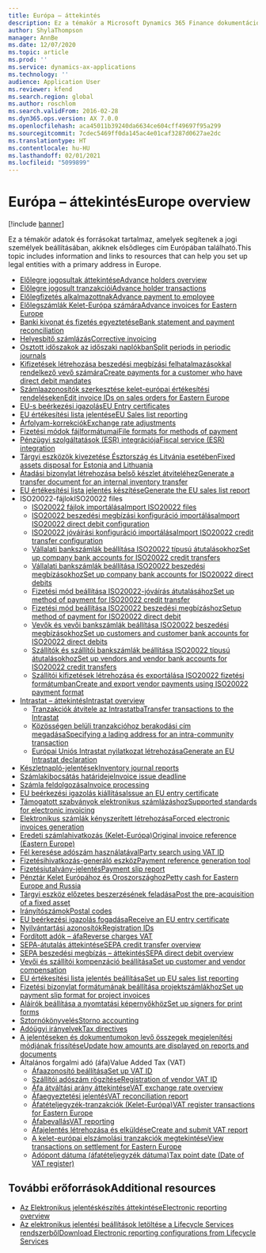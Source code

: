 ```yaml
---
title: Európa – áttekintés
description: Ez a témakör a Microsoft Dynamics 365 Finance dokumentációforrásokra mutató hivatkozásokat tartalmaz Európára vonatkozóan.
author: ShylaThompson
manager: AnnBe
ms.date: 12/07/2020
ms.topic: article
ms.prod: ''
ms.service: dynamics-ax-applications
ms.technology: ''
audience: Application User
ms.reviewer: kfend
ms.search.region: global
ms.author: roschlom
ms.search.validFrom: 2016-02-28
ms.dyn365.ops.version: AX 7.0.0
ms.openlocfilehash: aca45011b39240da6634ce604cff49697f95a299
ms.sourcegitcommit: 7cdec5469ff0da145ac4e01caf3287d0627ae2dc
ms.translationtype: HT
ms.contentlocale: hu-HU
ms.lasthandoff: 02/01/2021
ms.locfileid: "5099899"
---
```

# <a name="europe-overview"></a><span data-ttu-id="7159d-103">Európa – áttekintés</span><span class="sxs-lookup"><span data-stu-id="7159d-103">Europe overview</span></span>

[!include [banner](../includes/banner.md)]

<span data-ttu-id="7159d-104">Ez a témakör adatok és forrásokat tartalmaz, amelyek segítenek a jogi személyek beállításában, akiknek elsődleges cím Európában található.</span><span class="sxs-lookup"><span data-stu-id="7159d-104">This topic includes information and links to resources that can help you set up legal entities with a primary address in Europe.</span></span> 

- [<span data-ttu-id="7159d-105">Előlegre jogosultak áttekintése</span><span class="sxs-lookup"><span data-stu-id="7159d-105">Advance holders overview</span></span>](emea-advance-holders.md)
 - [<span data-ttu-id="7159d-106">Előlegre jogosult tranzakciói</span><span class="sxs-lookup"><span data-stu-id="7159d-106">Advance holder transactions</span></span>](emea-advance-holders-transactions.md)
 - [<span data-ttu-id="7159d-107">Előlegfizetés alkalmazottnak</span><span class="sxs-lookup"><span data-stu-id="7159d-107">Advance payment to employee</span></span>](tasks/advance-payment-employee.md)
- [<span data-ttu-id="7159d-108">Előlegszámlák Kelet-Európa számára</span><span class="sxs-lookup"><span data-stu-id="7159d-108">Advance invoices for Eastern Europe</span></span>](emea-advance-invoice.md)
- [<span data-ttu-id="7159d-109">Banki kivonat és fizetés egyeztetése</span><span class="sxs-lookup"><span data-stu-id="7159d-109">Bank statement and payment reconciliation</span></span>](emea-bank-reconciliation.md)
- [<span data-ttu-id="7159d-110">Helyesbítő számlázás</span><span class="sxs-lookup"><span data-stu-id="7159d-110">Corrective invoicing</span></span>](emea-corrective-invoice.md)
- [<span data-ttu-id="7159d-111">Osztott időszakok az időszaki naplókban</span><span class="sxs-lookup"><span data-stu-id="7159d-111">Split periods in periodic journals</span></span>](emea-create-post-periodic-journals.md)
- [<span data-ttu-id="7159d-112">Kifizetések létrehozása beszedési megbízási felhatalmazásokkal rendelkező vevő számára</span><span class="sxs-lookup"><span data-stu-id="7159d-112">Create payments for a customer who have direct debit mandates</span></span>](tasks/create-payments-customers-who-have-direct-debit-mandates.md)
- [<span data-ttu-id="7159d-113">Számlaazonosítók szerkesztése kelet-európai értékesítési rendeléseken</span><span class="sxs-lookup"><span data-stu-id="7159d-113">Edit invoice IDs on sales orders for Eastern Europe</span></span>](emea-edit-invoice-id-sales-orders.md)
- [<span data-ttu-id="7159d-114">EU-s beérkezési igazolás</span><span class="sxs-lookup"><span data-stu-id="7159d-114">EU Entry certificates</span></span>](emea-entry-certificates.md)
- [<span data-ttu-id="7159d-115">EU értékesítési lista jelentése</span><span class="sxs-lookup"><span data-stu-id="7159d-115">EU Sales list reporting</span></span>](emea-eu-sales-list.md)
- [<span data-ttu-id="7159d-116">Árfolyam-korrekciók</span><span class="sxs-lookup"><span data-stu-id="7159d-116">Exchange rate adjustments</span></span>](emea-exchange-rate-adjustments.md)
- [<span data-ttu-id="7159d-117">Fizetési módok fájlformátumai</span><span class="sxs-lookup"><span data-stu-id="7159d-117">File formats for methods of payment</span></span>](emea-select-file-formats-for-the-method-of-payments.md)
- [<span data-ttu-id="7159d-118">Pénzügyi szolgáltatások (ESR) integrációja</span><span class="sxs-lookup"><span data-stu-id="7159d-118">Fiscal service (ESR) integration</span></span>](emea-fiscal-service-integration.md)
- [<span data-ttu-id="7159d-119">Tárgyi eszközök kivezetése Észtország és Litvánia esetében</span><span class="sxs-lookup"><span data-stu-id="7159d-119">Fixed assets disposal for Estonia and Lithuania</span></span>](emea-credit-note-reverse-fixed-asset-sale.md)
- [<span data-ttu-id="7159d-120">Átadási bizonylat létrehozása belső készlet átviteléhez</span><span class="sxs-lookup"><span data-stu-id="7159d-120">Generate a transfer document for an internal inventory transfer</span></span>](tasks/transfer-document-internal-inventory-transfer.md)
- [<span data-ttu-id="7159d-121">EU értékesítési lista jelentés készítése</span><span class="sxs-lookup"><span data-stu-id="7159d-121">Generate the EU sales list report</span></span>](tasks/eur-00011-eu-sales-list-report.md)
- <span data-ttu-id="7159d-122">ISO20022-fájlok</span><span class="sxs-lookup"><span data-stu-id="7159d-122">ISO20022 files</span></span>
  - [<span data-ttu-id="7159d-123">ISO20022 fájlok importálása</span><span class="sxs-lookup"><span data-stu-id="7159d-123">Import ISO20022 files</span></span>](emea-ISO20022-file-formats.md)
  - [<span data-ttu-id="7159d-124">ISO20022 beszedési megbízási konfiguráció importálása</span><span class="sxs-lookup"><span data-stu-id="7159d-124">Import ISO20022 direct debit configuration</span></span>](tasks/import-iso20022-direct-debit-configuration.md)
  - [<span data-ttu-id="7159d-125">ISO20022 jóváírási konfiguráció importálása</span><span class="sxs-lookup"><span data-stu-id="7159d-125">Import ISO20022 credit transfer configuration</span></span>](tasks/import-iso20022-credit-transfer-configuration.md)
  - [<span data-ttu-id="7159d-126">Vállalati bankszámlák beállítása ISO20022 típusú átutalásokhoz</span><span class="sxs-lookup"><span data-stu-id="7159d-126">Set up company bank accounts for ISO20022 credit transfers</span></span>](tasks/set-up-company-bank-accounts-iso20022-credit-transfers.md)
  - [<span data-ttu-id="7159d-127">Vállalati bankszámlák beállítása ISO20022 beszedési megbízásokhoz</span><span class="sxs-lookup"><span data-stu-id="7159d-127">Set up company bank accounts for ISO20022 direct debits</span></span>](tasks/set-up-company-bank-accounts-iso20022-direct-debits.md)
  - [<span data-ttu-id="7159d-128">Fizetési mód beállítása ISO20022-jóváírás átutalásához</span><span class="sxs-lookup"><span data-stu-id="7159d-128">Set up method of payment for ISO20022 credit transfer</span></span>](tasks/set-up-method-payment-iso20022-credit-transfer.md)
  - [<span data-ttu-id="7159d-129">Fizetési mód beállítása ISO20022 beszedési megbízáshoz</span><span class="sxs-lookup"><span data-stu-id="7159d-129">Setup method of payment for ISO20022 direct debit</span></span>](tasks/setup-method-payment-iso20022-direct-debit.md)
  - [<span data-ttu-id="7159d-130">Vevők és vevői bankszámlák beállítása ISO20022 beszedési megbízásokhoz</span><span class="sxs-lookup"><span data-stu-id="7159d-130">Set up customers and customer bank accounts for ISO20022 direct debits</span></span>](tasks/set-up-bank-accounts-iso20022-direct-debits.md)
  - [<span data-ttu-id="7159d-131">Szállítók és szállítói bankszámlák beállítása ISO20022 típusú átutalásokhoz</span><span class="sxs-lookup"><span data-stu-id="7159d-131">Set up vendors and vendor bank accounts for ISO20022 credit transfers</span></span>](tasks/set-up-vendor-iso20022-credit-transfers.md)
  - [<span data-ttu-id="7159d-132">Szállítói kifizetések létrehozása és exportálása ISO20022 fizetési formátumban</span><span class="sxs-lookup"><span data-stu-id="7159d-132">Create and export vendor payments using ISO20022 payment format</span></span>](tasks/create-export-vendor-payments-iso20022-payment-format.md)
- [<span data-ttu-id="7159d-133">Intrastat – áttekintés</span><span class="sxs-lookup"><span data-stu-id="7159d-133">Intrastat overview</span></span>](emea-intrastat.md)
  - [<span data-ttu-id="7159d-134">Tranzakciók átvitele az Intrastatba</span><span class="sxs-lookup"><span data-stu-id="7159d-134">Transfer transactions to the Intrastat</span></span>](tasks/transfer-transactions-intrastat.md)
  - [<span data-ttu-id="7159d-135">Közösségen belüli tranzakcióhoz berakodási cím megadása</span><span class="sxs-lookup"><span data-stu-id="7159d-135">Specifying a lading address for an intra-community transaction</span></span>](tasks/eur-00002-specify-lading-address-intra-community.md)
  - [<span data-ttu-id="7159d-136">Európai Uniós Intrastat nyilatkozat létrehozása</span><span class="sxs-lookup"><span data-stu-id="7159d-136">Generate an EU Intrastat declaration</span></span>](tasks/eur-00002-eu-intrastat-declaration.md)
- [<span data-ttu-id="7159d-137">Készletnapló-jelentések</span><span class="sxs-lookup"><span data-stu-id="7159d-137">Inventory journal reports</span></span>](emea-set-up-report-inventory-journal-names.md)
- [<span data-ttu-id="7159d-138">Számlakibocsátás határideje</span><span class="sxs-lookup"><span data-stu-id="7159d-138">Invoice issue deadline</span></span>](emea-invoice-issue-deadline.md)
- [<span data-ttu-id="7159d-139">Számla feldolgozása</span><span class="sxs-lookup"><span data-stu-id="7159d-139">Invoice processing</span></span>](emea-invoice-processing.md)
- [<span data-ttu-id="7159d-140">EU beérkezési igazolás kiállítása</span><span class="sxs-lookup"><span data-stu-id="7159d-140">Issue an EU entry certificate</span></span>](tasks/eur-00012-issue-eu-entry-certificate.md)
- [<span data-ttu-id="7159d-141">Támogatott szabványok elektronikus számlázáshoz</span><span class="sxs-lookup"><span data-stu-id="7159d-141">Supported standards for electronic invoicing</span></span>](emea-oioubl-standards-electronic-invoicing.md)
- [<span data-ttu-id="7159d-142">Elektronikus számlák kényszerített létrehozása</span><span class="sxs-lookup"><span data-stu-id="7159d-142">Forced electronic invoices generation</span></span>](emea-eur-forced-einvoices.md)
- [<span data-ttu-id="7159d-143">Eredeti számlahivatkozás (Kelet-Európa)</span><span class="sxs-lookup"><span data-stu-id="7159d-143">Original invoice reference (Eastern Europe)</span></span>](tasks/ee-00004-original-invoice-reference.md)
- [<span data-ttu-id="7159d-144">Fél keresése adószám használatával</span><span class="sxs-lookup"><span data-stu-id="7159d-144">Party search using VAT ID</span></span>](tasks/eur-00015-party-search-vat-id.md)
- [<span data-ttu-id="7159d-145">Fizetésihivatkozás-generáló eszköz</span><span class="sxs-lookup"><span data-stu-id="7159d-145">Payment reference generation tool</span></span>](tasks/ee-00015-payment-reference-generation-tool.md)
- [<span data-ttu-id="7159d-146">Fizetésiutalvány-jelentés</span><span class="sxs-lookup"><span data-stu-id="7159d-146">Payment slip report</span></span>](emea-eur-payment-slip-report-giro.md)
- [<span data-ttu-id="7159d-147">Pénztár Kelet Európához és Oroszországhoz</span><span class="sxs-lookup"><span data-stu-id="7159d-147">Petty cash for Eastern Europe and Russia</span></span>](emea-petty-cash.md)
- [<span data-ttu-id="7159d-148">Tárgyi eszköz előzetes beszerzésének feladása</span><span class="sxs-lookup"><span data-stu-id="7159d-148">Post the pre-acquisition of a fixed asset</span></span>](emea-pre-acquisition-acquisition-fixed-asset.md)
- [<span data-ttu-id="7159d-149">Irányítószámok</span><span class="sxs-lookup"><span data-stu-id="7159d-149">Postal codes</span></span>](emea-import-create-postal-codes-manually.md)
- [<span data-ttu-id="7159d-150">EU beérkezési igazolás fogadása</span><span class="sxs-lookup"><span data-stu-id="7159d-150">Receive an EU entry certificate</span></span>](tasks/eur-00012-receive-eu-entry-certificate.md)
- [<span data-ttu-id="7159d-151">Nyilvántartási azonosítók</span><span class="sxs-lookup"><span data-stu-id="7159d-151">Registration IDs</span></span>](emea-registration-ids.md)
- [<span data-ttu-id="7159d-152">Fordított adók – áfa</span><span class="sxs-lookup"><span data-stu-id="7159d-152">Reverse charges VAT</span></span>](emea-reverse-charge.md)
- [<span data-ttu-id="7159d-153">SEPA-átutalás áttekintése</span><span class="sxs-lookup"><span data-stu-id="7159d-153">SEPA credit transfer overview</span></span>](../accounts-payable/sepa-credit-transfer.md)
- [<span data-ttu-id="7159d-154">SEPA beszedési megbízás – áttekintés</span><span class="sxs-lookup"><span data-stu-id="7159d-154">SEPA direct debit overview</span></span>](../accounts-receivable/sepa-direct-debit-overview.md)
- [<span data-ttu-id="7159d-155">Vevői és szállítói kompenzáció beállítása</span><span class="sxs-lookup"><span data-stu-id="7159d-155">Set up customer and vendor compensation</span></span>](emea-compensation-customer-vendor-transactions.md)
- [<span data-ttu-id="7159d-156">EU értékesítési lista jelentés beállítása</span><span class="sxs-lookup"><span data-stu-id="7159d-156">Set up EU sales list reporting</span></span>](tasks/eur-00011-eu-sales-list-reporting.md)
- [<span data-ttu-id="7159d-157">Fizetési bizonylat formátumának beállítása projektszámlákhoz</span><span class="sxs-lookup"><span data-stu-id="7159d-157">Set up payment slip format for project invoices</span></span>](tasks/set-up-payment-slip-format-project-invoices.md)
- [<span data-ttu-id="7159d-158">Aláírók beállítása a nyomtatási képernyőkhöz</span><span class="sxs-lookup"><span data-stu-id="7159d-158">Set up signers for print forms</span></span>](emea-set-up-signers-for-printing-forms.md)
- [<span data-ttu-id="7159d-159">Sztornókönyvelés</span><span class="sxs-lookup"><span data-stu-id="7159d-159">Storno accounting</span></span>](emea-storno.md)
- [<span data-ttu-id="7159d-160">Adóügyi irányelvek</span><span class="sxs-lookup"><span data-stu-id="7159d-160">Tax directives</span></span>](emea-tax-directives.md)
- [<span data-ttu-id="7159d-161">A jelentéseken és dokumentumokon levő összegek megjelenítési módjának frissítése</span><span class="sxs-lookup"><span data-stu-id="7159d-161">Update how amounts are displayed on reports and documents</span></span>](emea-amount-printing-forms.md)
- <span data-ttu-id="7159d-162">Általános forgalmi adó (áfa)</span><span class="sxs-lookup"><span data-stu-id="7159d-162">Value Added Tax (VAT)</span></span>
  - [<span data-ttu-id="7159d-163">Áfaazonosító beállítása</span><span class="sxs-lookup"><span data-stu-id="7159d-163">Set up VAT ID</span></span>](tasks/eur-00015-vat-id.md)
  - [<span data-ttu-id="7159d-164">Szállítói adószám rögzítése</span><span class="sxs-lookup"><span data-stu-id="7159d-164">Registration of vendor VAT ID</span></span>](tasks/eur-00015-registration-vendor-vat-id.md)
  - [<span data-ttu-id="7159d-165">Áfa átváltási arány áttekintése</span><span class="sxs-lookup"><span data-stu-id="7159d-165">VAT exchange rate overview</span></span>](emea-vat-exchange-rate.md)
  - [<span data-ttu-id="7159d-166">Áfaegyeztetési jelentés</span><span class="sxs-lookup"><span data-stu-id="7159d-166">VAT reconciliation report</span></span>](tasks/eur-00018-vat-reconciliation-report.md)
  - [<span data-ttu-id="7159d-167">Áfatételjegyzék-tranzakciók (Kelet-Európa)</span><span class="sxs-lookup"><span data-stu-id="7159d-167">VAT register transactions for Eastern Europe</span></span>](emea-vat-register-transactions.md)
  - [<span data-ttu-id="7159d-168">Áfabevallás</span><span class="sxs-lookup"><span data-stu-id="7159d-168">VAT reporting</span></span>](emea-vat-reporting.md)
  - [<span data-ttu-id="7159d-169">Áfajelentés létrehozása és elküldése</span><span class="sxs-lookup"><span data-stu-id="7159d-169">Create and submit VAT report</span></span>](tasks/create-submit-vat-report.md)
  - [<span data-ttu-id="7159d-170">A kelet-európai elszámolási tranzakciók megtekintése</span><span class="sxs-lookup"><span data-stu-id="7159d-170">View transactions on settlement for Eastern Europe</span></span>](emea-transactions-settlement-form.md)
  - [<span data-ttu-id="7159d-171">Adópont dátuma (áfatételjegyzék dátuma)</span><span class="sxs-lookup"><span data-stu-id="7159d-171">Tax point date (Date of VAT register)</span></span>](emea-tax-point-date.md)

## <a name="additional-resources"></a><span data-ttu-id="7159d-172">További erőforrások</span><span class="sxs-lookup"><span data-stu-id="7159d-172">Additional resources</span></span>

- [<span data-ttu-id="7159d-173">Az Elektronikus jelentéskészítés áttekintése</span><span class="sxs-lookup"><span data-stu-id="7159d-173">Electronic reporting overview</span></span>](../../dev-itpro/analytics/general-electronic-reporting.md)
- [<span data-ttu-id="7159d-174">Az elektronikus jelentési beállítások letöltése a Lifecycle Services rendszerből</span><span class="sxs-lookup"><span data-stu-id="7159d-174">Download Electronic reporting configurations from Lifecycle Services</span></span>](../../dev-itpro/analytics/download-electronic-reporting-configuration-lcs.md)
